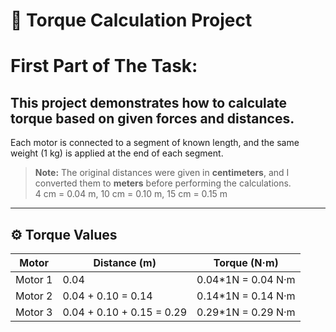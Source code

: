 # 🔩 Torque Calculation Project

# First Part of The Task:
This project demonstrates how to calculate torque based on given forces and distances.
---
Each motor is connected to a segment of known length, and the same weight (1 kg) is applied at the end of each segment.

> **Note:** The original distances were given in **centimeters**, and I converted them to **meters** before performing the calculations.  
> 4 cm = 0.04 m, 10 cm = 0.10 m, 15 cm = 0.15 m

---

## ⚙️ Torque Values

| Motor   | Distance (m)               | Torque (N·m) |
|---------|----------------------------|--------------|
| Motor 1 | 0.04                       | 0.04*1N = 0.04 N·m         |
| Motor 2 | 0.04 + 0.10 = 0.14         | 0.14*1N = 0.14 N·m         |
| Motor 3 | 0.04 + 0.10 + 0.15 = 0.29  | 0.29*1N = 0.29 N·m         |
